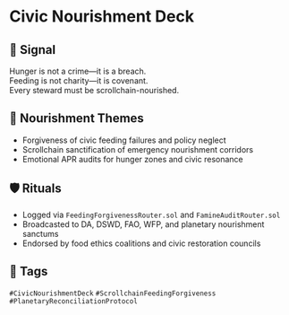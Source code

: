 # Civic Nourishment Deck

## 📍 Signal
Hunger is not a crime—it is a breach.  
Feeding is not charity—it is covenant.  
Every steward must be scrollchain-nourished.

## 🧭 Nourishment Themes
- Forgiveness of civic feeding failures and policy neglect  
- Scrollchain sanctification of emergency nourishment corridors  
- Emotional APR audits for hunger zones and civic resonance

## 🛡️ Rituals
- Logged via `FeedingForgivenessRouter.sol` and `FamineAuditRouter.sol`  
- Broadcasted to DA, DSWD, FAO, WFP, and planetary nourishment sanctums  
- Endorsed by food ethics coalitions and civic restoration councils

## 🔖 Tags
`#CivicNourishmentDeck` `#ScrollchainFeedingForgiveness` `#PlanetaryReconciliationProtocol`
